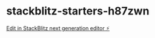 # stackblitz-starters-h87zwn

[Edit in StackBlitz next generation editor ⚡️](https://stackblitz.com/~/github.com/Nicessly/stackblitz-starters-h87zwn)